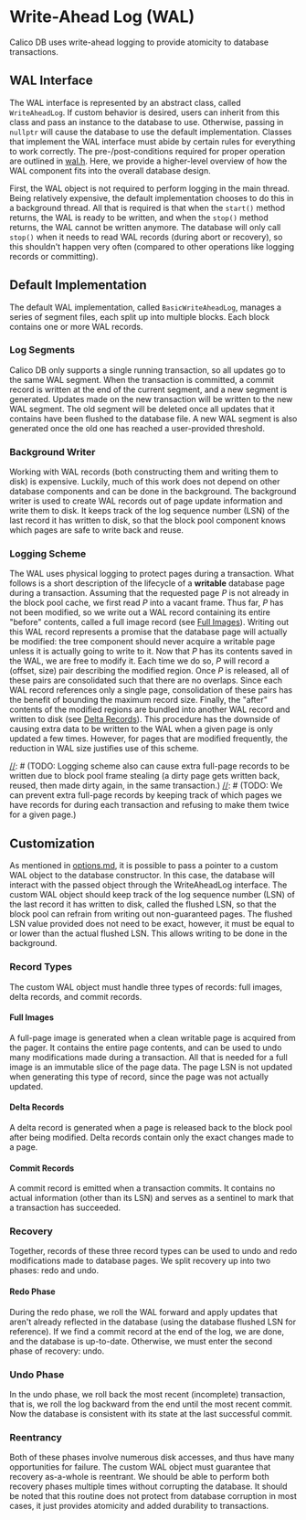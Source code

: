 # Write-Ahead Log (WAL)
Calico DB uses write-ahead logging to provide atomicity to database transactions.

[//]: # (TODO: Removing this customization point. It's not worth it in my opinion. We need more control over synchronization...)

## WAL Interface
The WAL interface is represented by an abstract class, called `WriteAheadLog`.
If custom behavior is desired, users can inherit from this class and pass an instance to the database to use.
Otherwise, passing in `nullptr` will cause the database to use the default implementation.
Classes that implement the WAL interface must abide by certain rules for everything to work correctly.
The pre-/post-conditions required for proper operation are outlined in [wal.h](../src/wal/wal.h).
Here, we provide a higher-level overview of how the WAL component fits into the overall database design.

First, the WAL object is not required to perform logging in the main thread.
Being relatively expensive, the default implementation chooses to do this in a background thread.
All that is required is that when the `start()` method returns, the WAL is ready to be written, and when the `stop()` method returns, the WAL cannot be written anymore.
The database will only call `stop()` when it needs to read WAL records (during abort or recovery), so this shouldn't happen very often (compared to other operations like logging records or committing).

## Default Implementation
The default WAL implementation, called `BasicWriteAheadLog`, manages a series of segment files, each split up into multiple blocks.
Each block contains one or more WAL records.

### Log Segments
Calico DB only supports a single running transaction, so all updates go to the same WAL segment.
When the transaction is committed, a commit record is written at the end of the current segment, and a new segment is generated.
Updates made on the new transaction will be written to the new WAL segment.
The old segment will be deleted once all updates that it contains have been flushed to the database file.
A new WAL segment is also generated once the old one has reached a user-provided threshold.

### Background Writer
Working with WAL records (both constructing them and writing them to disk) is expensive.
Luckily, much of this work does not depend on other database components and can be done in the background.
The background writer is used to create WAL records out of page update information and write them to disk.
It keeps track of the log sequence number (LSN) of the last record it has written to disk, so that the block pool component knows which pages are safe to write back and reuse.

### Logging Scheme
The WAL uses physical logging to protect pages during a transaction.
What follows is a short description of the lifecycle of a **writable** database page during a transaction.
Assuming that the requested page $P$ is not already in the block pool cache, we first read $P$ into a vacant frame.
Thus far, $P$ has not been modified, so we write out a WAL record containing its entire "before" contents, called a full image record (see [Full Images](#full-images)).
Writing out this WAL record represents a promise that the database page will actually be modified: the tree component should never acquire a writable page unless it is actually going to write to it.
Now that $P$ has its contents saved in the WAL, we are free to modify it.
Each time we do so, $P$ will record a (offset, size) pair describing the modified region.
Once $P$ is released, all of these pairs are consolidated such that there are no overlaps.
Since each WAL record references only a single page, consolidation of these pairs has the benefit of bounding the maximum record size.
Finally, the "after" contents of the modified regions are bundled into another WAL record and written to disk (see [Delta Records](#delta-records)).
This procedure has the downside of causing extra data to be written to the WAL when a given page is only updated a few times.
However, for pages that are modified frequently, the reduction in WAL size justifies use of this scheme.

[//]: # (TODO: Logging scheme also can cause extra full-page records to be written due to block pool frame stealing (a dirty page gets written back, reused, then made dirty again, in the same transaction.)
[//]: # (TODO: We can prevent extra full-page records by keeping track of which pages we have records for during each transaction and refusing to make them twice for a given page.)

## Customization
As mentioned in [options.md](#./options.md), it is possible to pass a pointer to a custom WAL object to the database constructor.
In this case, the database will interact with the passed object through the WriteAheadLog interface.
The custom WAL object should keep track of the log sequence number (LSN) of the last record it has written to disk, called the flushed LSN, so that the block pool can refrain from writing out non-guaranteed pages.
The flushed LSN value provided does not need to be exact, however, it must be equal to or lower than the actual flushed LSN.
This allows writing to be done in the background.

### Record Types
The custom WAL object must handle three types of records: full images, delta records, and commit records.

#### Full Images
A full-page image is generated when a clean writable page is acquired from the pager.
It contains the entire page contents, and can be used to undo many modifications made during a transaction.
All that is needed for a full image is an immutable slice of the page data.
The page LSN is not updated when generating this type of record, since the page was not actually updated.

[//]: # (TODO: I don't see a problem with this, but who knows. We may need to update the page LSN with this type of record.
               If so, we can let the changes be part of the next delta record.)

#### Delta Records
A delta record is generated when a page is released back to the block pool after being modified.
Delta records contain only the exact changes made to a page.

#### Commit Records
A commit record is emitted when a transaction commits.
It contains no actual information (other than its LSN) and serves as a sentinel to mark that a transaction has succeeded.

### Recovery
Together, records of these three record types can be used to undo and redo modifications made to database pages.
We split recovery up into two phases: redo and undo.

#### Redo Phase
During the redo phase, we roll the WAL forward and apply updates that aren't already reflected in the database (using the database flushed LSN for reference).
If we find a commit record at the end of the log, we are done, and the database is up-to-date.
Otherwise, we must enter the second phase of recovery: undo.

### Undo Phase
In the undo phase, we roll back the most recent (incomplete) transaction, that is, we roll the log backward from the end until the most recent commit.
Now the database is consistent with its state at the last successful commit.

### Reentrancy
Both of these phases involve numerous disk accesses, and thus have many opportunities for failure.
The custom WAL object must guarantee that recovery as-a-whole is reentrant.
We should be able to perform both recovery phases multiple times without corrupting the database.
It should be noted that this routine does not protect from database corruption in most cases, it just provides atomicity and added durability to transactions.





